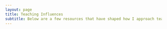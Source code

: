 ```yaml
---
layout: page
title: Teaching Influences
subtitle: Below are a few resources that have shaped how I approach teaching
---
```


<p>&nbsp;</p>

